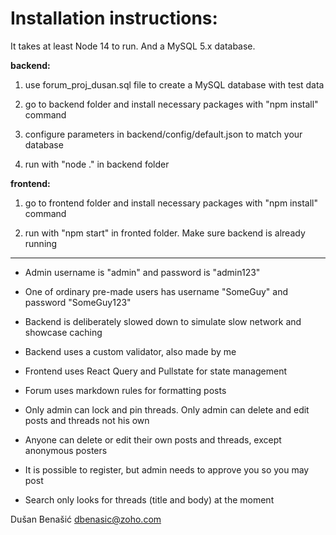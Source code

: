# Installation instructions:

It takes at least Node 14 to run. And a MySQL 5.x database.

**backend:**

1. use forum_proj_dusan.sql file to create a MySQL database with test data 

2. go to backend folder and install necessary packages with "npm install" command

3. configure parameters in backend/config/default.json to match your database

4. run with "node ." in backend folder

**frontend:**

1. go to frontend folder and install necessary packages with "npm install" command

2. run with "npm start" in fronted folder. Make sure backend is already running

------------------------

- Admin username is "admin" and password is "admin123"

- One of ordinary pre-made users has username "SomeGuy" and password "SomeGuy123"

- Backend is deliberately slowed down to simulate slow network and showcase caching

- Backend uses a custom validator, also made by me

- Frontend uses React Query and Pullstate for state management

- Forum uses markdown rules for formatting posts

- Only admin can lock and pin threads. Only admin can delete and edit posts and threads not his own

- Anyone can delete or edit their own posts and threads, except anonymous posters

- It is possible to register, but admin needs to approve you so you may post

- Search only looks for threads (title and body) at the moment

Dušan Benašić dbenasic@zoho.com